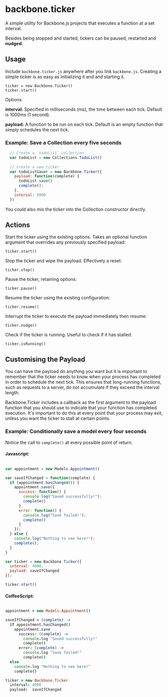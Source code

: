 backbone.ticker
===============

A simple utility for Backbone.js projects that executes a function at a set interval.

Besides being stopped and started, tickers can be paused, restarted and __nudged__.

## Usage

Include `backbone.ticker.js` anywhere after you link `backbone.js`. Creating a simple ticker is as easy as initializing it and and starting it.

    ticker = new Backbone.Ticker()
    ticker.start()

Options:

__interval:__ Specified in milliseconds (ms), the time between each tick. Default is 1000ms (1 second).

__payload:__ A function to be run on each tick. Default is an empty function that simply schedules the next tick.

### Example: Save a Collection every five seconds

```js
  // Create a `todoList` collection
  var todoList = new Collections.TodoList()
    
  // Create a new ticker
  var todoListSaver = new Backbone.Ticker({
    payload: function(complete) {
      todoList.save()
      complete();
    },
    interval: 5000
  })

```

You could also mix the ticker into the Collection constructor directly.
    
## Actions

Start the ticker using the existing options. Takes an optional function argument that overrides any previously
specified payload:

    ticker.start()

Stop the ticker and wipe the payload. Effectively a reset:

    ticker.stop()

Pause the ticker, retaining options:

    ticker.pause()

Resume the ticker using the existing configuration:

    ticker.resume()

Interrupt the ticker to execute the payload immediately then resume:

    ticker.nudge()
    
Check if the ticker is running. Useful to check if it has stalled:

    ticker.isRunning()
    
## Customising the Payload

You can have the payload do anything you want but it is important to remember that the ticker needs to know when
your process has completed in order to schedule the next tick. This ensures that long-running functions, such as requests to a server, do not accumulate if they exceed the interval length.

Backbone.Ticker includes a callback as the first argument to the payload function that you should use to indicate that your function has completed execution. It's important to do this at every point that your process may exit, unless you want the ticker to stall at certain points.

### Example: Conditionally save a model every four seconds

Notice the call to `complete()` at every possible point of return.

#### Javascript:

```js

var appointment = new Models.Appointment()

var saveIfChanged = function(complete) {
  if (appointment.hasChanged()) {
    appointment.save({
      success: function() {
        console.log("Saved successfully!");
        complete()
      },
      error: function() {
        console.log("Save failed!");
        complete()
      }
    });
  } else {
    console.log("Nothing to see here!");
    complete();
  }
}

var ticker = new Backbone.Ticker({
  interval: 4000,
  payload: saveIfChanged
});

ticker.start()

```

#### CoffeeScript:

```coffee

appointment = new Models.Appointment()

saveIfChanged = (complete) ->
  if appointment.hasChanged()
    appointment.save
      success: (complete) ->
        console.log "Saved successfully!"
        complete()
      error: (complete) ->
        console.log "Save failed!"
        complete()
  else
    console.log "Nothing to see here!"
    complete()

ticker = new Backbone.Ticker
  interval: 4000
  payload:  saveIfChanged


```





